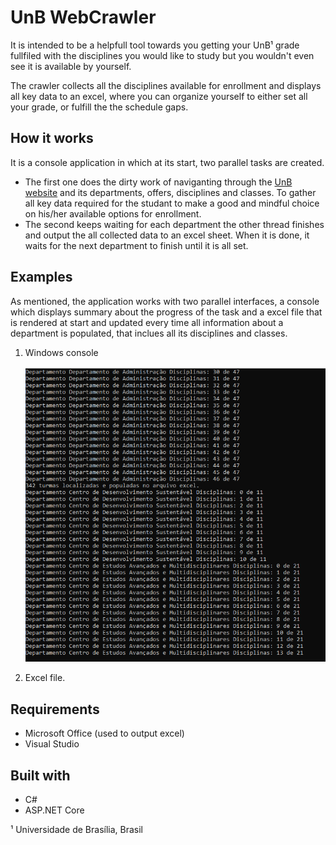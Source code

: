# UnB WebCrawler
 It is intended to be a helpfull tool towards you getting your UnB¹ grade fullfiled with the disciplines you would like to study but you wouldn't even see it is available by yourself.

 The crawler collects all the disciplines available for enrollment and displays all key data to an excel, where you can organize yourself to either set all your grade, or fulfill the the schedule gaps.

## How it works
 It is a console application in which at its start, two parallel tasks are created. 
   * The first one does the dirty work of naviganting through the [UnB website](https://matriculaweb.unb.br/graduacao/oferta_dep.aspx?cod=1) and its departments, offers, disciplines and classes. To gather all key data required for the studant to make a good and mindful choice on his/her available options for enrollment.
   * The second keeps waiting for each department the other thread finishes and output the all collected data to an excel sheet. When it is done, it waits for the next department to finish until it is all set.

## Examples
 As mentioned, the application works with two parallel interfaces, a console which displays summary about the progress of the task and a excel file that is rendered at start and updated every time all information about a department is populated, that inclues all its disciplines and classes.
 
  1. Windows console
     <a href="UnBWebCrawler/Attachments/UnB%20Crawler%20console.png?raw=true" target="_blank"><div><img src="UnBWebCrawler/Attachments/UnB%20Crawler%20console.png" alt="Windows console" width="500px"/></div></a>
  
  2. Excel file.

## Requirements
  * Microsoft Office (used to output excel)
  * Visual Studio

## Built with
  * C#
  * ASP.NET Core


¹ Universidade de Brasília, Brasil
